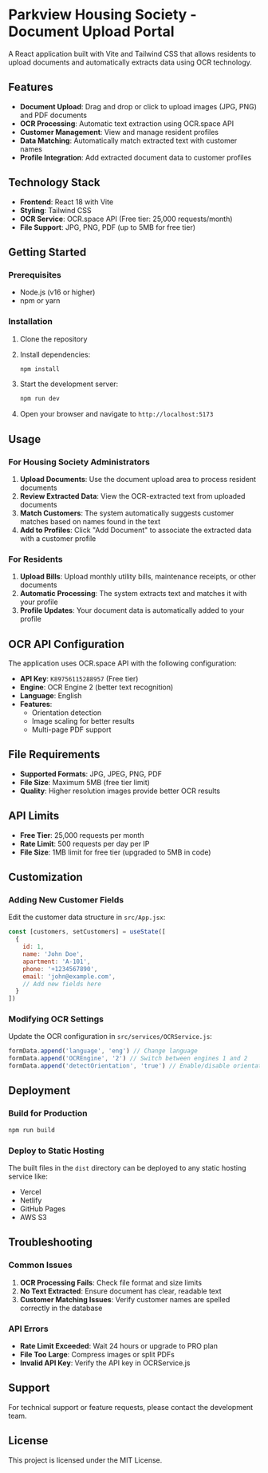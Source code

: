 # Parkview Housing Society - Document Upload Portal

A React application built with Vite and Tailwind CSS that allows residents to upload documents and automatically extracts data using OCR technology.

## Features

- **Document Upload**: Drag and drop or click to upload images (JPG, PNG) and PDF documents
- **OCR Processing**: Automatic text extraction using OCR.space API
- **Customer Management**: View and manage resident profiles
- **Data Matching**: Automatically match extracted text with customer names
- **Profile Integration**: Add extracted document data to customer profiles

## Technology Stack

- **Frontend**: React 18 with Vite
- **Styling**: Tailwind CSS
- **OCR Service**: OCR.space API (Free tier: 25,000 requests/month)
- **File Support**: JPG, PNG, PDF (up to 5MB for free tier)

## Getting Started

### Prerequisites

- Node.js (v16 or higher)
- npm or yarn

### Installation

1. Clone the repository
2. Install dependencies:
   ```bash
   npm install
   ```

3. Start the development server:
   ```bash
   npm run dev
   ```

4. Open your browser and navigate to `http://localhost:5173`

## Usage

### For Housing Society Administrators

1. **Upload Documents**: Use the document upload area to process resident documents
2. **Review Extracted Data**: View the OCR-extracted text from uploaded documents
3. **Match Customers**: The system automatically suggests customer matches based on names found in the text
4. **Add to Profiles**: Click "Add Document" to associate the extracted data with a customer profile

### For Residents

1. **Upload Bills**: Upload monthly utility bills, maintenance receipts, or other documents
2. **Automatic Processing**: The system extracts text and matches it with your profile
3. **Profile Updates**: Your document data is automatically added to your profile

## OCR API Configuration

The application uses OCR.space API with the following configuration:

- **API Key**: `K89756115288957` (Free tier)
- **Engine**: OCR Engine 2 (better text recognition)
- **Language**: English
- **Features**: 
  - Orientation detection
  - Image scaling for better results
  - Multi-page PDF support

## File Requirements

- **Supported Formats**: JPG, JPEG, PNG, PDF
- **File Size**: Maximum 5MB (free tier limit)
- **Quality**: Higher resolution images provide better OCR results

## API Limits

- **Free Tier**: 25,000 requests per month
- **Rate Limit**: 500 requests per day per IP
- **File Size**: 1MB limit for free tier (upgraded to 5MB in code)

## Customization

### Adding New Customer Fields

Edit the customer data structure in `src/App.jsx`:

```javascript
const [customers, setCustomers] = useState([
  { 
    id: 1, 
    name: 'John Doe', 
    apartment: 'A-101', 
    phone: '+1234567890', 
    email: 'john@example.com',
    // Add new fields here
  }
])
```

### Modifying OCR Settings

Update the OCR configuration in `src/services/OCRService.js`:

```javascript
formData.append('language', 'eng') // Change language
formData.append('OCREngine', '2') // Switch between engines 1 and 2
formData.append('detectOrientation', 'true') // Enable/disable orientation detection
```

## Deployment

### Build for Production

```bash
npm run build
```

### Deploy to Static Hosting

The built files in the `dist` directory can be deployed to any static hosting service like:
- Vercel
- Netlify
- GitHub Pages
- AWS S3

## Troubleshooting

### Common Issues

1. **OCR Processing Fails**: Check file format and size limits
2. **No Text Extracted**: Ensure document has clear, readable text
3. **Customer Matching Issues**: Verify customer names are spelled correctly in the database

### API Errors

- **Rate Limit Exceeded**: Wait 24 hours or upgrade to PRO plan
- **File Too Large**: Compress images or split PDFs
- **Invalid API Key**: Verify the API key in OCRService.js

## Support

For technical support or feature requests, please contact the development team.

## License

This project is licensed under the MIT License.